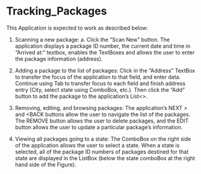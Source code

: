 # Tracking_Packages
This Application is expected to work as described below:

1) Scanning a new package: a.   Click  the  “Scan  New”  button.  The  application  displays  a  package  ID number,  the  current  date  and  time  in  “Arrived  at:”  textbox,  enables  the TextBoxes and allows the user to enter the package information (address).

2) Adding a package to the list of packages: Click in the “Address” TextBox to  transfer  the  focus  of  the  application  to  that  field,  and  enter  data. Continue using Tab to transfer focus to each field and finish address entry (City, select state using ComboBox, etc.). Then click the “Add” button to add the package to the application’s List<>.

3) Removing,  editing,  and  browsing  packages:  The  application’s  NEXT  >  and <BACK  buttons  allow  the  user  to  navigate  the  list  of  the  packages.  The REMOVE button allows the user to delete packages, and the EDIT button allows the user to update a particular package’s information. 

4) Viewing  all  packages  going  to  a  state:  The  ComboBox  on  the  right  side  of  the application  allows  the  user  to  select  a  state.  When  a  state  is  selected,  all  of  the package  ID  numbers  of  packages  destined  for  that  state  are  displayed  in  the ListBox  (below the state comboBox at the right hand side of the Figure).
